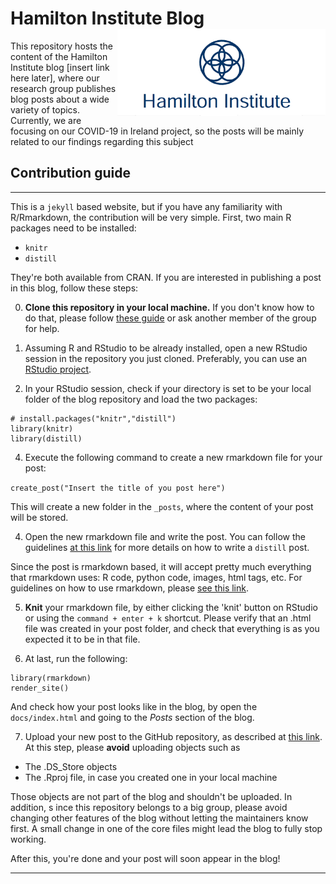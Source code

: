# Hamilton Institute Blog <img src='img/logo2.png' align="right" height="139" />

This repository hosts the content of the Hamilton Institute blog 
[insert link here later], where our research group publishes blog
posts about a wide variety of topics. Currently, we are focusing
on our COVID-19 in Ireland project, so the posts will be mainly related
to our findings regarding this subject



## Contribution guide
------------------------------------------------------------------------

This is a `jekyll` based website, but if you have any familiarity with
R/Rmarkdown, the contribution will be very simple. First, two main R packages 
need to be installed:

* `knitr`
* `distill`

They're both available from CRAN. If you are interested in publishing a 
post in this blog, follow these steps:


0) **Clone this repository in your local machine.** If you don't
know how to do that, please follow [these guide](https://brunaw.com/slides/git-workshop/git-workshop.html) or ask
another member of the group for help. 

1) Assuming R and RStudio to be already installed, open a new RStudio 
session in the repository you just cloned. Preferably, you can use
an [RStudio project](https://support.rstudio.com/hc/en-us/articles/200526207-Using-Projects). 


2) In your RStudio session, check if your directory is set to be 
your local folder of the blog repository and load the two packages: 

```
# install.packages("knitr","distill")
library(knitr)
library(distill)
```

4) Execute the following command to create a new rmarkdown file
for your post: 

`create_post("Insert the title of you post here")`

This will create a new folder in the `_posts`, where the content of
your post will be stored. 

4) Open the new rmarkdown file and write the post. You can follow
the guidelines [at this link](https://rstudio.github.io/distill/) 
for more details on how to write a `distill` post. 

Since the post is rmarkdown based, it will accept pretty much 
everything that rmarkdown uses: R code, python code, images, 
html tags, etc. For guidelines on how to use rmarkdown, please
[see this link](https://bookdown.org/yihui/rmarkdown/). 

5) **Knit** your rmarkdown file, by either clicking the 'knit' button on
RStudio or using the `command + enter + k` shortcut. Please verify
that an .html file was created in your post folder, and check
that everything is as you expected it to be in that file. 

6) At last, run the following:

```
library(rmarkdown)
render_site()
```

And check how your post looks like in the blog, by open 
the `docs/index.html` and going to the *Posts* section of the
blog. 

7) Upload your new post to the GitHub repository, as described at 
[this link](https://brunaw.com/slides/git-workshop/git-workshop.html). 
At this step, please **avoid** uploading objects such as

  - The .DS_Store objects
  - The .Rproj file, in case you created one in your local machine

Those objects are not part of the blog and shouldn't be uploaded. 
In addition, s
ince this repository belongs to a big group, 
please avoid changing other features
of the blog without letting the maintainers know first. A small
change in one of the core files might lead the blog to 
fully stop working.  

After this, you're done and your post will soon appear in the blog!

------------------------------------------------------------------------